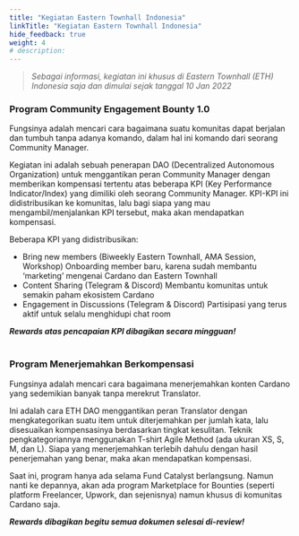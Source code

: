 ```yaml
---
title: "Kegiatan Eastern Townhall Indonesia"
linkTitle: "Kegiatan Eastern Townhall Indonesia"
hide_feedback: true
weight: 4
# description:
---
```

> *Sebagai informasi, kegiatan ini khusus di Eastern Townhall (ETH) Indonesia saja dan dimulai sejak tanggal 10 Jan 2022*

### **Program Community Engagement Bounty 1.0**

Fungsinya adalah mencari cara bagaimana suatu komunitas dapat berjalan dan tumbuh tanpa adanya komando, dalam hal ini komando dari seorang Community Manager.

Kegiatan ini adalah sebuah penerapan DAO (Decentralized Autonomous Organization) untuk menggantikan peran Community Manager dengan memberikan kompensasi tertentu atas beberapa KPI (Key Performance Indicator/Index) yang dimiliki oleh seorang Community Manager. KPI-KPI ini didistribusikan ke komunitas, lalu bagi siapa yang mau mengambil/menjalankan KPI tersebut, maka akan mendapatkan kompensasi.

Beberapa KPI yang didistribusikan:
* Bring new members (Biweekly Eastern Townhall, AMA Session, Workshop)
Onboarding member baru, karena sudah membantu ‘marketing’ mengenai Cardano dan Eastern Townhall
* Content Sharing (Telegram & Discord)
Membantu komunitas untuk semakin paham ekosistem Cardano
* Engagement in Discussions (Telegram & Discord)
Partisipasi yang terus aktif untuk selalu menghidupi chat room

***Rewards atas pencapaian KPI dibagikan secara mingguan!***
<br></br>

### **Program Menerjemahkan Berkompensasi**

Fungsinya adalah mencari cara bagaimana menerjemahkan konten Cardano yang sedemikian banyak tanpa merekrut Translator.

Ini adalah cara ETH DAO menggantikan peran Translator dengan mengkategorikan suatu item untuk diterjemahkan per jumlah kata, lalu disesuaikan kompensasinya berdasarkan tingkat kesulitan. Teknik pengkategoriannya menggunakan T-shirt Agile Method (ada ukuran XS, S, M, dan L). Siapa yang menerjemahkan terlebih dahulu dengan hasil penerjemahan yang benar, maka akan mendapatkan kompensasi.

Saat ini, program hanya ada selama Fund Catalyst berlangsung. Namun nanti ke depannya, akan ada program Marketplace for Bounties (seperti platform Freelancer, Upwork, dan sejenisnya) namun khusus di komunitas Cardano saja.

***Rewards dibagikan begitu semua dokumen selesai di-review!***